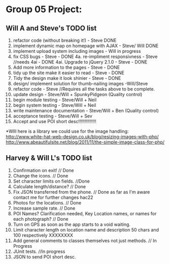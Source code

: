 Group 05 Project:
==================
Will A and Steve's TODO list
--------------
1. refactor code (without breaking it!) - Steve DONE
2. implement dynamic map on homepage with AJAX - Steve/ Will DONE
3. implement upload system including images - Will in progress
4. fix CSS bugs - Steve - DONE
4a. re-impliment responsivness - Steve //needs 4ai - DONE
4ai. Upgrade to jQuery 2.1.0 - Steve - DONE
5. Add more information to the pages - Steve - DONE
6. tidy up the site make it easier to read - Steve - DONE
7. Tidy the design make it look shinier - Steve - DONE
8. design/ implement solution for thumb-nailing images -Will/Steve
9. refactor code - Steve //Requires all the tasks above to be complete.
10. update design - Steve/Will + SpunkyPidgeon (Quality control)
11. begin module testing - Steve/Will + Neil
12. begin system testing - Steve/Will + Neil
13. write maintenance documentation - Steve/Will + Ben (Quality control)
14. acceptance testing - Steve/Will + Sev
15. Accept and use POI short desc!!!!!!!!!!!!!!

*WIll here is a library we could use for the image handling:
http://www.white-hat-web-design.co.uk/blog/resizing-images-with-php/
http://www.abeautifulsite.net/blog/2011/11/the-simple-image-class-for-php/

Harvey & Will L's TODO list
---------------
1. Confirmation on exit! // Done
2. Change the icons. // Done
3. Set character limits on fields. //Done
4. Calculate length/distance? // Done
5. Fix JSON transferred from the phone. // Done as far as I'm aware contact me for further changes hac22
6. Photos for the locations. // Done
7. Increase sample rate. // Done
8. POI Names? Clarification needed, Key Location names, or names for each photograph? // Done
9. Turn on GPS as soon as the app starts to a void waiting.
10. Limit character length on location name and description 50 chars and 100 respectively XXXXXXXX
11. Add general comments to classes themselves not just methods. // In Progress 
12. JUnit tests. //In progress
13. JSON to send POI short desc.

